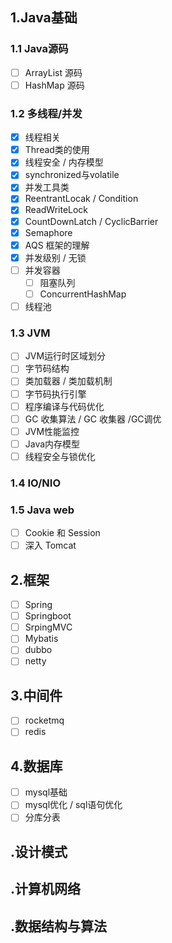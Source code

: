## 1.Java基础

### 1.1 Java源码

- [ ] ArrayList 源码
- [ ] HashMap 源码

### 1.2 多线程/并发

- [x] 线程相关
- [x] Thread类的使用
- [x] 线程安全 / 内存模型
- [x] synchronized与volatile
- [x]  并发工具类
  - [x] ReentrantLocak / Condition
  - [x] ReadWriteLock
  - [x] CountDownLatch / CyclicBarrier
  - [x] Semaphore 
- [x] AQS 框架的理解
- [x] 并发级别 / 无锁
- [ ] 并发容器 
  - [ ] 阻塞队列
  - [ ] ConcurrentHashMap
- [ ] 线程池

### 1.3 JVM

- [ ] JVM运行时区域划分
- [ ] 字节码结构
- [ ] 类加载器 / 类加载机制
- [ ] 字节码执行引擎
- [ ] 程序编译与代码优化
- [ ] GC 收集算法 / GC 收集器 /GC调优
- [ ] JVM性能监控
- [ ] Java内存模型
- [ ] 线程安全与锁优化

### 1.4 IO/NIO 

### 1.5 Java web

- [ ] Cookie 和 Session
- [ ] 深入 Tomcat 

## 2.框架

- [ ] Spring
- [ ] Springboot
- [ ] SrpingMVC
- [ ] Mybatis
- [ ] dubbo
- [ ] netty

## 3.中间件

- [ ] rocketmq
- [ ] redis

## 4.数据库

- [ ] mysql基础
- [ ] mysql优化 / sql语句优化
- [ ] 分库分表

## .设计模式

## .计算机网络

## .数据结构与算法

  